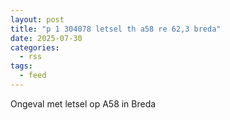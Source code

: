 ```yaml
---
layout: post
title: "p 1 304078 letsel th a58 re 62,3 breda"
date: 2025-07-30
categories: 
  - rss
tags: 
  - feed
---
```


Ongeval met letsel op A58 in Breda
